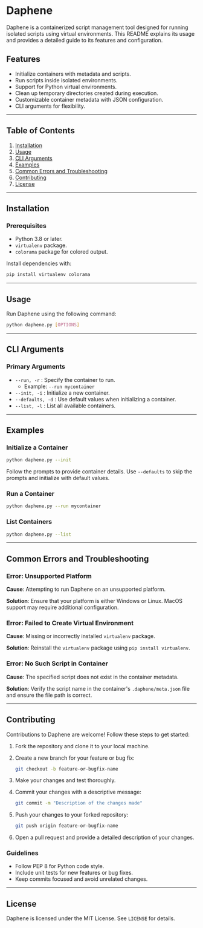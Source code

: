 # Daphene

Daphene is a containerized script management tool designed for running isolated scripts using virtual environments. This README explains its usage and provides a detailed guide to its features and configuration.

## Features

- Initialize containers with metadata and scripts.
- Run scripts inside isolated environments.
- Support for Python virtual environments.
- Clean up temporary directories created during execution.
- Customizable container metadata with JSON configuration.
- CLI arguments for flexibility.

---

## Table of Contents

1. [Installation](#installation)
2. [Usage](#usage)
3. [CLI Arguments](#cli-arguments)
4. [Examples](#examples)
5. [Common Errors and Troubleshooting](#common-errors-and-troubleshooting)
6. [Contributing](#contributing)
7. [License](#license)

---

## Installation

### Prerequisites

- Python 3.8 or later.
- `virtualenv` package.
- `colorama` package for colored output.

Install dependencies with:

```bash
pip install virtualenv colorama
```

---

## Usage

Run Daphene using the following command:

```bash
python daphene.py [OPTIONS]
```

---

## CLI Arguments

### Primary Arguments

- `--run, -r` : Specify the container to run.
  - Example: `--run mycontainer`
- `--init, -i` : Initialize a new container.
- `--defaults, -d` : Use default values when initializing a container.
- `--list, -l` : List all available containers.

---

## Examples

### Initialize a Container

```bash
python daphene.py --init
```

Follow the prompts to provide container details. Use `--defaults` to skip the prompts and initialize with default values.

### Run a Container

```bash
python daphene.py --run mycontainer
```

### List Containers

```bash
python daphene.py --list
```

---

## Common Errors and Troubleshooting

### Error: Unsupported Platform

**Cause**: Attempting to run Daphene on an unsupported platform.

**Solution**: Ensure that your platform is either Windows or Linux. MacOS support may require additional configuration.

### Error: Failed to Create Virtual Environment

**Cause**: Missing or incorrectly installed `virtualenv` package.

**Solution**: Reinstall the `virtualenv` package using `pip install virtualenv`.

### Error: No Such Script in Container

**Cause**: The specified script does not exist in the container metadata.

**Solution**: Verify the script name in the container's `.daphene/meta.json` file and ensure the file path is correct.

---

## Contributing

Contributions to Daphene are welcome! Follow these steps to get started:

1. Fork the repository and clone it to your local machine.
2. Create a new branch for your feature or bug fix:

   ```bash
   git checkout -b feature-or-bugfix-name
   ```

3. Make your changes and test thoroughly.
4. Commit your changes with a descriptive message:

   ```bash
   git commit -m "Description of the changes made"
   ```

5. Push your changes to your forked repository:

   ```bash
   git push origin feature-or-bugfix-name
   ```

6. Open a pull request and provide a detailed description of your changes.

### Guidelines

- Follow PEP 8 for Python code style.
- Include unit tests for new features or bug fixes.
- Keep commits focused and avoid unrelated changes.

---

## License

Daphene is licensed under the MIT License. See `LICENSE` for details.
